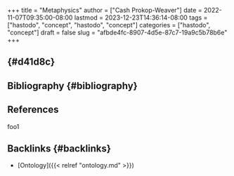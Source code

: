 +++
title = "Metaphysics"
author = ["Cash Prokop-Weaver"]
date = 2022-11-07T09:35:00-08:00
lastmod = 2023-12-23T14:36:14-08:00
tags = ["hastodo", "concept", "hastodo", "concept"]
categories = ["hastodo", "concept"]
draft = false
slug = "afbde4fc-8907-4d5e-87c7-19a9c5b78b6e"
+++

##  {#d41d8c}


## Bibliography {#bibliography}

## References

<style>.csl-entry{text-indent: -1.5em; margin-left: 1.5em;}</style><div class="csl-bib-body">
</div>

foo1


## Backlinks {#backlinks}

-   [Ontology]({{< relref "ontology.md" >}})
